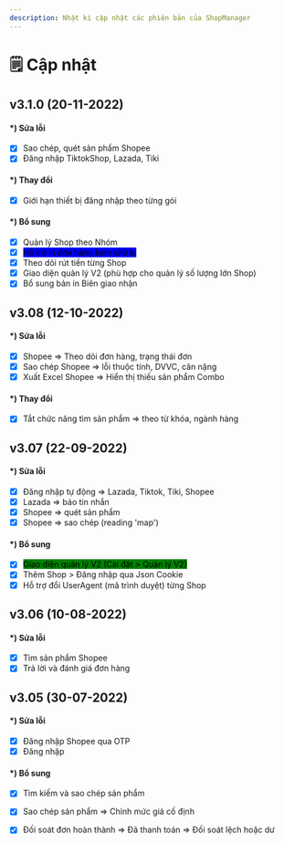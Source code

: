 ```yaml
---
description: Nhật kí cập nhật các phiên bản của ShopManager
---
```


# 🗒 Cập nhật

##

## v3.1.0 (20-11-2022)

#### \*) Sửa lỗi

* [x] Sao chép, quét sản phẩm Shopee
* [x] Đăng nhập TiktokShop, Lazada, Tiki

#### \*) Thay đổi

* [x] Giới hạn thiết bị đăng nhập theo từng gói

#### \*) Bổ sung

* [x] Quản lý Shop theo Nhóm
* [x] <mark style="background-color:blue;">Hỗ trợ in đơn hàng kèm chữ kí</mark>
* [x] Theo dõi rút tiền từng Shop
* [x] Giao diện quản lý V2 (phù hợp cho quản lý số lượng lớn Shop)
* [x] Bổ sung bản in Biên giao nhận

## v3.08 (12-10-2022)

#### \*) Sửa lỗi

* [x] Shopee => Theo dõi đơn hàng, trạng thái đơn
* [x] Sao chép Shopee => lỗi thuộc tính, DVVC, cân nặng
* [x] Xuất Excel Shopee => Hiển thị thiếu sản phẩm Combo

#### \*) Thay đổi

* [x] Tắt chức năng tìm sản phẩm => theo từ khóa, ngành hàng

## v3.07 (22-09-2022)

#### \*) Sửa lỗi

* [x] Đăng nhập tự động => Lazada, Tiktok, Tiki, Shopee
* [x] Lazada => báo tin nhắn&#x20;
* [x] Shopee => quét sản phẩm&#x20;
* [x] Shopee => sao chép (reading 'map')

#### \*) Bổ sung

* [x] <mark style="background-color:green;">Giao diện quản lý V2 (Cài đặt > Quản lý V2)</mark>
* [x] Thêm Shop > Đăng nhập qua Json Cookie
* [x] Hỗ trợ đổi UserAgent (mã trình duyệt) từng Shop

## v3.06 (10-08-2022)

#### \*) Sửa lỗi

* [x] Tìm sản phẩm Shopee
* [x] Trả lời và đánh giá đơn hàng

## v3.05 (30-07-2022)

#### \*) Sửa lỗi

* [x] Đăng nhập Shopee qua OTP
* [x] Đăng nhập

#### \*) Bổ sung

* [x] Tìm kiếm và sao chép sản phẩm
* [x] Sao chép sản phẩm => Chỉnh mức giá cố định
* [x] Đối soát đơn hoàn thành => Đã thanh toán => Đối soát lệch hoặc dư

